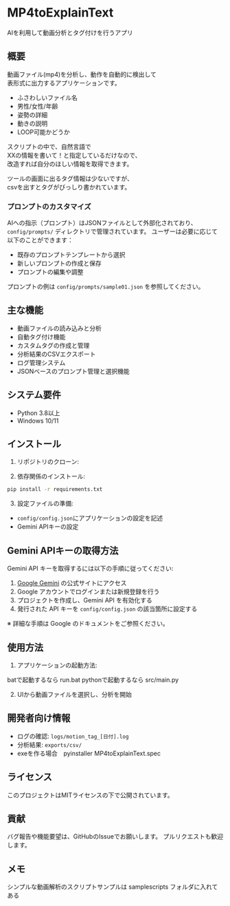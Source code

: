 # MP4toExplainText

AIを利用して動画分析とタグ付けを行うアプリ

## 概要

動画ファイル(mp4)を分析し、動作を自動的に検出して  
表形式に出力するアプリケーションです。
 - ふさわしいファイル名
 - 男性/女性/年齢
 - 姿勢の詳細
 - 動きの説明
 - LOOP可能かどうか

スクリプトの中で、自然言語で  
XXの情報を書いて！と指定しているだけなので、  
改造すれば自分のほしい情報を取得できます。

ツールの画面に出るタグ情報は少ないですが、  
csvを出すとタグがびっしり書かれています。

### プロンプトのカスタマイズ

AIへの指示（プロンプト）はJSONファイルとして外部化されており、
`config/prompts/` ディレクトリで管理されています。
ユーザーは必要に応じて以下のことができます：

- 既存のプロンプトテンプレートから選択
- 新しいプロンプトの作成と保存
- プロンプトの編集や調整

プロンプトの例は `config/prompts/sample01.json` を参照してください。

## 主な機能

- 動画ファイルの読み込みと分析
- 自動タグ付け機能
- カスタムタグの作成と管理
- 分析結果のCSVエクスポート
- ログ管理システム
- JSONベースのプロンプト管理と選択機能

## システム要件

- Python 3.8以上
- Windows 10/11

## インストール

1. リポジトリのクローン:

2. 依存関係のインストール:
```bash
pip install -r requirements.txt
```

3. 設定ファイルの準備:
- `config/config.json`にアプリケーションの設定を記述
- Gemini APIキーの設定

## Gemini APIキーの取得方法

Gemini API キーを取得するには以下の手順に従ってください:

1. [Google Gemini](https://www.google.com/ai/gemini) の公式サイトにアクセス
2. Google アカウントでログインまたは新規登録を行う
3. プロジェクトを作成し、Gemini API を有効化する
4. 発行された API キーを `config/config.json` の該当箇所に設定する

※ 詳細な手順は Google のドキュメントをご参照ください。

## 使用方法

1. アプリケーションの起動方法:

batで起動するなら run.bat
pythonで起動するなら src/main.py

2. UIから動画ファイルを選択し、分析を開始


## 開発者向け情報

- ログの確認: `logs/motion_tag_[日付].log`
- 分析結果: `exports/csv/`
- exeを作る場合　pyinstaller MP4toExplainText.spec

## ライセンス

このプロジェクトはMITライセンスの下で公開されています。

## 貢献

バグ報告や機能要望は、GitHubのIssueでお願いします。
プルリクエストも歓迎します。 

## メモ

シンプルな動画解析のスクリプトサンプルは
samplescripts
フォルダに入れてある